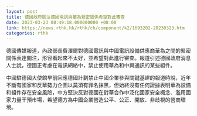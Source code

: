 ```yaml
---
layout: post
title: 德國政府關注德國電訊與華為緊密關係希望對此審查
date: 2023-03-23 08:49:18.000000000 +08:00
link: https://news.rthk.hk/rthk/ch/component/k2/1693202-20230323.htm
categories: rthk
---
```


德國傳媒報道，內政部長費澤爾對德國電訊與中國電訊設備供應商華為之間的緊密關係表達關注，形容看起來不太好，並希望對此進行審查。報道引述德國政府消息人士說，德國正考慮在電訊網絡中，禁止使用華為和中興通訊的某些組件。

中國駐德國大使館早前回應德國計劃禁止中國企業參與關鍵基建的報道時說，近年不斷有國家和反華勢力企圖以莫須有罪名抹黑，但始終沒有任何證據表明華為設備和組件存在安全風險，中方堅決反對德國在對華合作中泛化國家安全概念、濫用國家力量干預市場，希望德方為中國企業營造公平、公正、開放、非歧視的營商環境。
